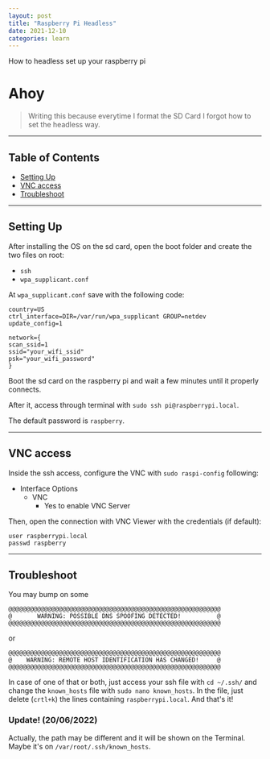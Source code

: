 ```yaml
---
layout: post
title: "Raspberry Pi Headless"
date: 2021-12-10
categories: learn
---
```


How to headless set up your raspberry pi

# Ahoy

> Writing this because everytime I format the SD Card I forgot how to set the headless way.

***

## Table of Contents
  - [Setting Up](#setting-up)
  - [VNC access](#vnc-access)
  - [Troubleshoot](#troubleshoot)

***
## Setting Up
After installing the OS on the sd card, open the boot folder and create the two files on root:
- `ssh`
- `wpa_supplicant.conf`

At `wpa_supplicant.conf` save with the following code:

```
country=US
ctrl_interface=DIR=/var/run/wpa_supplicant GROUP=netdev
update_config=1

network={
scan_ssid=1
ssid="your_wifi_ssid"
psk="your_wifi_password"
}
```

Boot the sd card on the raspberry pi and wait a few minutes until it properly connects.

After it, access through terminal with `sudo ssh pi@raspberrypi.local`.

The default password is `raspberry`.

***
## VNC access

Inside the ssh access, configure the VNC with `sudo raspi-config` following:

- Interface Options
  - VNC
    - Yes to enable VNC Server

Then, open the connection with VNC Viewer with the credentials (if default):
```
user raspberrypi.local
passwd raspberry
```
***
## Troubleshoot

You may bump on some

```
@@@@@@@@@@@@@@@@@@@@@@@@@@@@@@@@@@@@@@@@@@@@@@@@@@@@@@@@@@@
@       WARNING: POSSIBLE DNS SPOOFING DETECTED!          @
@@@@@@@@@@@@@@@@@@@@@@@@@@@@@@@@@@@@@@@@@@@@@@@@@@@@@@@@@@@
```

or

```
@@@@@@@@@@@@@@@@@@@@@@@@@@@@@@@@@@@@@@@@@@@@@@@@@@@@@@@@@@@
@    WARNING: REMOTE HOST IDENTIFICATION HAS CHANGED!     @
@@@@@@@@@@@@@@@@@@@@@@@@@@@@@@@@@@@@@@@@@@@@@@@@@@@@@@@@@@@
```

In case of one of that or both, just access your ssh file with
`cd ~/.ssh/` 
and change the `known_hosts` file with
`sudo nano known_hosts`. In the file, just delete (`crtl+k`) the lines containing `raspberrypi.local`. And that's it!

### Update! (20/06/2022)

Actually, the path may be different and it will be shown on the Terminal.
Maybe it's on `/var/root/.ssh/known_hosts`.
